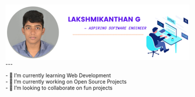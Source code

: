 <a href="https://www.linkedin.com/in/lakshmikanthan-g-90bba4213"> <img src="laks1.png" > </a>
​--- 

​-​ 🌱 I’m currently learning Web Development 
<br>
​-​ 🔭 I’m currently working on Open Source Projects 
<br>
​-​ 👯 I’m looking to collaborate on fun projects 
<br>


